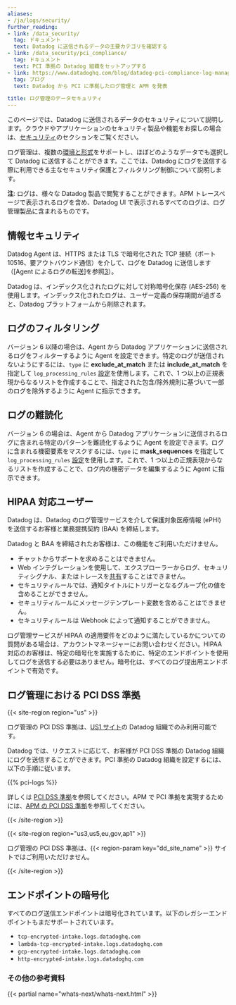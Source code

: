 ```yaml
---
aliases:
- /ja/logs/security/
further_reading:
- link: /data_security/
  tag: ドキュメント
  text: Datadog に送信されるデータの主要カテゴリを確認する
- link: /data_security/pci_compliance/
  tag: ドキュメント
  text: PCI 準拠の Datadog 組織をセットアップする
- link: https://www.datadoghq.com/blog/datadog-pci-compliance-log-management-apm/
  tag: ブログ
  text: Datadog から PCI に準拠したログ管理と APM を発表

title: ログ管理のデータセキュリティ
---
```


<div class="alert alert-info">このページでは、Datadog に送信されるデータのセキュリティについて説明します。クラウドやアプリケーションのセキュリティ製品や機能をお探しの場合は、<a href="/security/" target="_blank">セキュリティ</a>のセクションをご覧ください。</div>

ログ管理は、複数の[環境と形式][1]をサポートし、ほぼどのようなデータでも選択して Datadog に送信することができます。ここでは、Datadog にログを送信する際に利用できる主なセキュリティ保護とフィルタリング制御について説明します。

**注**: ログは、様々な Datadog 製品で閲覧することができます。APM トレースページで表示されるログを含め、Datadog UI で表示されるすべてのログは、ログ管理製品に含まれるものです。

## 情報セキュリティ

Datadog Agent は、HTTPS または TLS で暗号化された TCP 接続（ポート 10516、要アウトバウンド通信）を介して、ログを Datadog に送信します（[Agent によるログの転送]を参照[3]）。

Datadog は、インデックス化されたログに対して対称暗号化保存 (AES-256) を使用します。インデックス化されたログは、ユーザー定義の保存期間が過ぎると、Datadog プラットフォームから削除されます。

## ログのフィルタリング

バージョン 6 以降の場合は、Agent から Datadog アプリケーションに送信されるログをフィルターするように Agent を設定できます。特定のログが送信されないようにするには、`type` に **exclude_at_match** または **include_at_match** を指定して `log_processing_rules` [設定][3]を使用します。これで、1 つ以上の正規表現からなるリストを作成することで、指定された包含/除外規則に基づいて一部のログを除外するように Agent に指示できます。

## ログの難読化

バージョン 6 の場合は、Agent から Datadog アプリケーションに送信されるログに含まれる特定のパターンを難読化するように Agent を設定できます。ログに含まれる機密要素をマスクするには、`type` に **mask_sequences** を指定して `log_processing_rules` [設定][4]を使用します。これで、1 つ以上の正規表現からなるリストを作成することで、ログ内の機密データを編集するように Agent に指示できます。

## HIPAA 対応ユーザー

Datadog は、Datadog のログ管理サービスを介して保護対象医療情報 (ePHI) を送信するお客様と業務提携契約 (BAA) を締結します。

Datadog と BAA を締結されたお客様は、この機能をご利用いただけません。

* チャットからサポートを求めることはできません。
* Web インテグレーションを使用して、エクスプローラーからログ、セキュリティシグナル、またはトレースを[共有][5]することはできません。
* セキュリティルールでは、通知タイトルにトリガーとなるグループ化の値を含めることができません。
* セキュリティルールにメッセージテンプレート変数を含めることはできません。
* セキュリティルールは Webhook によって通知することができません。

ログ管理サービスが HIPAA の適用要件をどのように満たしているかについての質問がある場合は、アカウントマネージャーにお問い合わせください。HIPAA 対応のお客様は、特定の暗号化を実施するために、特定のエンドポイントを使用してログを送信する必要はありません。暗号化は、すべてのログ提出用エンドポイントで有効です。

## ログ管理における PCI DSS 準拠

{{< site-region region="us" >}}

<div class="alert alert-warning">
ログ管理の PCI DSS 準拠は、<a href="/getting_started/site/">US1 サイト</a>の Datadog 組織でのみ利用可能です。
</div>

Datadog では、リクエストに応じて、お客様が PCI DSS 準拠の Datadog 組織にログを送信することができます。PCI 準拠の Datadog 組織を設定するには、以下の手順に従います。

{{% pci-logs %}}

詳しくは [PCI DSS 準拠][1]を参照してください。APM で PCI 準拠を実現するためには、[APM の PCI DSS 準拠][1]を参照してください。

[1]: /ja/data_security/pci_compliance/
[2]: /ja/data_security/pci_compliance/?tab=apm

{{< /site-region >}}

{{< site-region region="us3,us5,eu,gov,ap1" >}}

ログ管理の PCI DSS 準拠は、{{< region-param key="dd_site_name" >}} サイトではご利用いただけません。

{{< /site-region >}}

## エンドポイントの暗号化

すべてのログ送信エンドポイントは暗号化されています。以下のレガシーエンドポイントもまだサポートされています。

* `tcp-encrypted-intake.logs.datadoghq.com`
* `lambda-tcp-encrypted-intake.logs.datadoghq.com`
* `gcp-encrypted-intake.logs.datadoghq.com`
* `http-encrypted-intake.logs.datadoghq.com`

### その他の参考資料

{{< partial name="whats-next/whats-next.html" >}}

[1]: /ja/logs/log_collection/
[2]: /ja/agent/logs/log_transport
[3]: /ja/agent/logs/advanced_log_collection/#filter-logs
[4]: /ja/agent/logs/advanced_log_collection/#scrub-sensitive-data-from-your-logs
[5]: /ja/logs/explorer/#share-views
